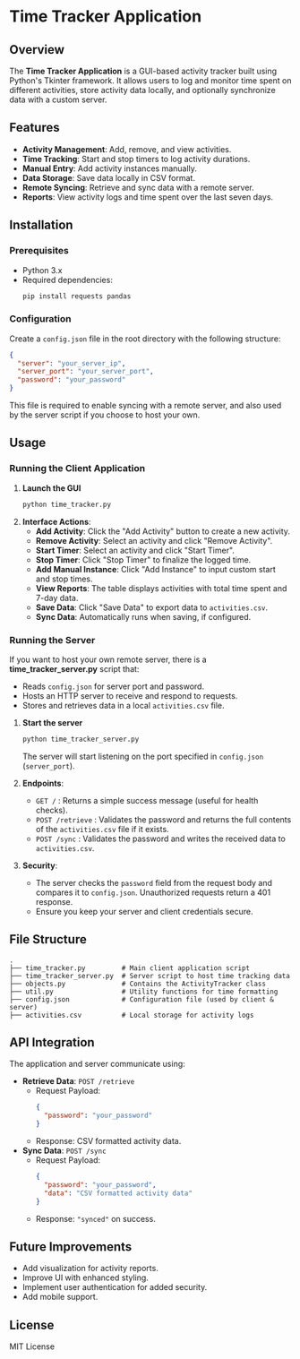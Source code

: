 # Time Tracker Application

## Overview

The **Time Tracker Application** is a GUI-based activity tracker built using Python's Tkinter framework. It allows users to log and monitor time spent on different activities, store activity data locally, and optionally synchronize data with a custom server.

## Features

- **Activity Management**: Add, remove, and view activities.
- **Time Tracking**: Start and stop timers to log activity durations.
- **Manual Entry**: Add activity instances manually.
- **Data Storage**: Save data locally in CSV format.
- **Remote Syncing**: Retrieve and sync data with a remote server.
- **Reports**: View activity logs and time spent over the last seven days.

## Installation

### Prerequisites

- Python 3.x
- Required dependencies:
  ```sh
  pip install requests pandas
  ```

### Configuration

Create a `config.json` file in the root directory with the following structure:

```json
{
  "server": "your_server_ip",
  "server_port": "your_server_port",
  "password": "your_password"
}
```

This file is required to enable syncing with a remote server, and also used by the server script if you choose to host your own.

## Usage

### Running the Client Application

1. **Launch the GUI**
   ```sh
   python time_tracker.py
   ```
2. **Interface Actions**:
   - **Add Activity**: Click the "Add Activity" button to create a new activity.
   - **Remove Activity**: Select an activity and click "Remove Activity".
   - **Start Timer**: Select an activity and click "Start Timer".
   - **Stop Timer**: Click "Stop Timer" to finalize the logged time.
   - **Add Manual Instance**: Click "Add Instance" to input custom start and stop times.
   - **View Reports**: The table displays activities with total time spent and 7-day data.
   - **Save Data**: Click "Save Data" to export data to `activities.csv`.
   - **Sync Data**: Automatically runs when saving, if configured.

### Running the Server

If you want to host your own remote server, there is a **time\_tracker\_server.py** script that:

- Reads `config.json` for server port and password.
- Hosts an HTTP server to receive and respond to requests.
- Stores and retrieves data in a local `activities.csv` file.

1. **Start the server**

   ```sh
   python time_tracker_server.py
   ```

   The server will start listening on the port specified in `config.json` (`server_port`).

2. **Endpoints**:

   - `GET /` : Returns a simple success message (useful for health checks).
   - `POST /retrieve` : Validates the password and returns the full contents of the `activities.csv` file if it exists.
   - `POST /sync` : Validates the password and writes the received data to `activities.csv`.

3. **Security**:

   - The server checks the `password` field from the request body and compares it to `config.json`. Unauthorized requests return a 401 response.
   - Ensure you keep your server and client credentials secure.

## File Structure

```
.
├── time_tracker.py         # Main client application script
├── time_tracker_server.py  # Server script to host time tracking data
├── objects.py              # Contains the ActivityTracker class
├── util.py                 # Utility functions for time formatting
├── config.json             # Configuration file (used by client & server)
├── activities.csv          # Local storage for activity logs
```

## API Integration

The application and server communicate using:

- **Retrieve Data**: `POST /retrieve`
  - Request Payload:
    ```json
    {
      "password": "your_password"
    }
    ```
  - Response: CSV formatted activity data.
- **Sync Data**: `POST /sync`
  - Request Payload:
    ```json
    {
      "password": "your_password",
      "data": "CSV formatted activity data"
    }
    ```
  - Response: `"synced"` on success.

## Future Improvements

- Add visualization for activity reports.
- Improve UI with enhanced styling.
- Implement user authentication for added security.
- Add mobile support.

## License

MIT License

